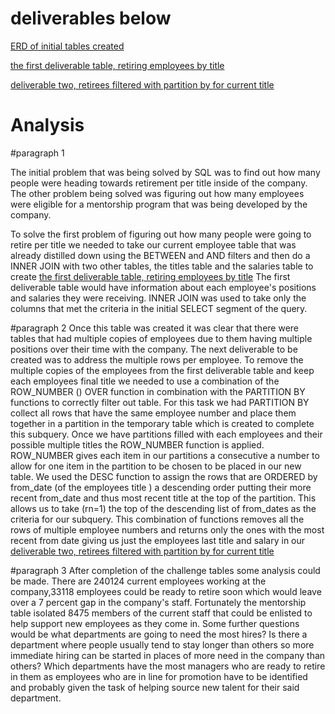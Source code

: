 
# deliverables below 

[ERD of initial tables created](https://github.com/misterrustia/Pewlett-Hackard-Analysis/blob/master/EmployeeDB.png) 


[ the first deliverable table, retiring employees by title](https://github.com/misterrustia/Pewlett-Hackard-Analysis/blob/master/Data/Deliverable1.1_emp_ret_title.csv)

[deliverable two, retirees filtered with partition by for current title](https://github.com/misterrustia/Pewlett-Hackard-Analysis/blob/master/Data/Deliverable_1_2_partition.csv) 

# Analysis 

#paragraph 1 

The initial problem that was being solved by  SQL was to find out how many
 people were heading towards retirement per title inside of the company. 
The other problem being solved was figuring out  how many employees were
 eligible for a mentorship program that was being developed by the company. 


To solve the first problem of figuring out how many people were going to
retire per title we needed to take our current employee table that was
already distilled down using the BETWEEN and AND filters and then do a
INNER JOIN with two other tables, the titles table and the salaries
table  to create 
[ the first deliverable table, retiring employees by title](https://github.com/misterrustia/Pewlett-Hackard-Analysis/blob/master/Data/Deliverable1.1_emp_ret_title.csv)
The first deliverable table  would have information about each employee's
positions and salaries they were receiving. INNER JOIN was used to take
only the columns that met the criteria in the initial SELECT segment of the
query. 


#paragraph 2
Once this table was created it was clear that there were tables that had
multiple copies of employees due to them having multiple positions over
their time with the company. The next deliverable to be created was to
address the multiple rows per employee. 
To remove the multiple copies of the employees from the first deliverable
table and keep each employees final title we needed to use a combination of
the ROW_NUMBER () OVER function in combination with the PARTITION BY
functions to correctly filter out table. For this task we had PARTITION BY
collect all rows that have the same  employee number and place them
together in a  partition in the temporary table which is created to
complete this subquery. Once we have partitions filled with each employees
and their possible multiple titles the ROW_NUMBER function is applied.
ROW_NUMBER gives each item in our partitions a consecutive a number to
allow for one item in the partition to be chosen to be placed in our new
table. We used the DESC function to assign the rows that are ORDERED by
from_date (of the employees title ) a descending order putting their more
recent from_date and thus most recent title at the top of the partition.
This allows us to take (rn=1) the top of the descending list of from_dates
as the criteria for our subquery. This combination of functions removes all
the rows of multiple employee numbers and returns only the ones with the
most recent from date giving us just the employees last title and salary in
our [deliverable two, retirees filtered with partition by for current title](https://github.com/misterrustia/Pewlett-Hackard-Analysis/blob/master/Data/Deliverable_1_2_partition.csv)  


#paragraph 3
After completion of the challenge tables some analysis could be made.
There are 240124 current employees working at the company,33118 employees
could be ready to retire soon which would leave over a 7 percent gap in the
company's staff. 
Fortunately the mentorship table isolated 8475 members of the current staff
that could be enlisted to help support new employees as they come in. 
Some further questions would be what departments are going to need the most
hires? 
Is there a department where people usually tend to stay longer than others
so more immediate hiring can be started in places of more need in the
company than others? 
Which departments have the most managers who are ready to retire in them as
employees who are in line for promotion have to be identified and probably
given the task of helping source new talent for their said department. 





